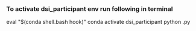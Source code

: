 ### To activate dsi_participant env run following in terminal
eval "$(conda shell.bash hook)"
conda activate dsi_participant
python <myscript>.py